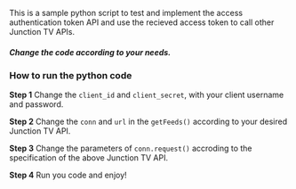 This is a sample python script to test and implement the access authentication token API and use the recieved access token to call other
Junction TV APIs.

##### Change the code according to your needs.

### How to run the python code
**Step 1** Change the `client_id` and `client_secret`, with your client username and password.

**Step 2** Change the `conn` and `url` in the `getFeeds()` according to your desired Junction TV API.

**Step 3** Change the parameters of `conn.request()` accroding to the specification of the above Junction TV API.

**Step 4** Run you code and enjoy! 
